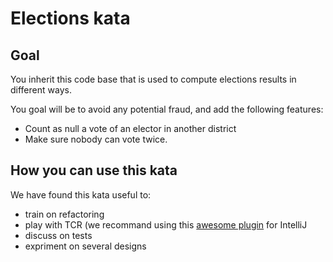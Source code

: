 # Elections kata

## Goal

You inherit this code base that is used to compute elections results in different ways.

You goal will be to avoid any potential fraud, and add the following features:

- Count as null a vote of an elector in another district
- Make sure nobody can vote twice.

## How you can use this kata

We have found this kata useful to:

- train on refactoring
- play with TCR (we recommand using this [awesome plugin](https://plugins.jetbrains.com/plugin/7655-limited-wip) for IntelliJ
- discuss on tests
- expriment on several designs
